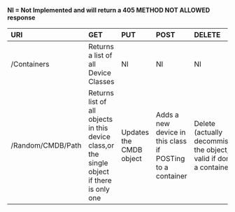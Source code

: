**NI = Not Implemented and will return a 405 METHOD NOT ALLOWED response**

| URI | GET | PUT | POST | DELETE |
|:----|:----|:----|:-----|:-------|
| /Containers | Returns a list of all Device Classes | NI | NI| NI |
| /Random/CMDB/Path | Returns list of all objects in this device class,or the single object if there is only one | Updates the CMDB object | Adds a new device in this class if POSTing to a container| Delete (actually decommission) the object, not valid if done on a container |